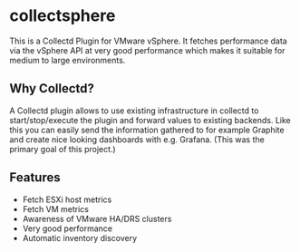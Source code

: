 # collectsphere
This is a Collectd Plugin for VMware vSphere. It fetches performance data via the vSphere API at very good performance which makes it suitable for medium to large environments.

## Why Collectd?
A Collectd plugin allows to use existing infrastructure in collectd to start/stop/execute the plugin and forward values to existing backends. Like this you can easily send the information gathered to for example Graphite and create nice looking dashboards with e.g. Grafana. (This was the primary goal of this project.)

## Features
- Fetch ESXi host metrics
- Fetch VM metrics
- Awareness of VMware HA/DRS clusters
- Very good performance
- Automatic inventory discovery
